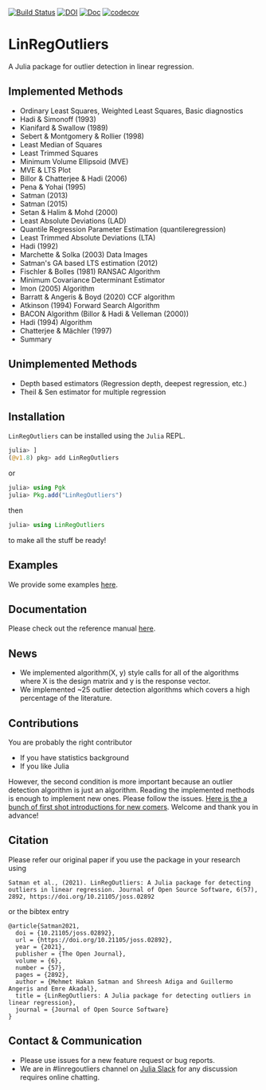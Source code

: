 [![Build Status](https://travis-ci.org/jbytecode/LinRegOutliers.svg?branch=master)](https://travis-ci.org/jbytecode/LinRegOutliers) [![DOI](https://joss.theoj.org/papers/10.21105/joss.02892/status.svg)](https://doi.org/10.21105/joss.02892)
[![Doc](https://img.shields.io/badge/docs-dev-blue.svg)](https://jbytecode.github.io/LinRegOutliers/dev/)
[![codecov](https://codecov.io/gh/jbytecode/LinRegOutliers/branch/master/graph/badge.svg?token=DM4XXML78A)](https://codecov.io/gh/jbytecode/LinRegOutliers)

# LinRegOutliers

A Julia package for outlier detection in linear regression.

## Implemented Methods
- Ordinary Least Squares, Weighted Least Squares, Basic diagnostics
- Hadi & Simonoff (1993)
- Kianifard & Swallow (1989)
- Sebert & Montgomery & Rollier (1998)
- Least Median of Squares 
- Least Trimmed Squares 
- Minimum Volume Ellipsoid (MVE)
- MVE & LTS Plot 
- Billor & Chatterjee & Hadi (2006)
- Pena & Yohai (1995)
- Satman (2013)
- Satman (2015)
- Setan & Halim & Mohd (2000)
- Least Absolute Deviations (LAD)
- Quantile Regression Parameter Estimation (quantileregression)
- Least Trimmed Absolute Deviations (LTA)
- Hadi (1992)
- Marchette & Solka (2003) Data Images
- Satman's GA based LTS estimation (2012)
- Fischler & Bolles (1981) RANSAC Algorithm
- Minimum Covariance Determinant Estimator
- Imon (2005) Algorithm
- Barratt & Angeris & Boyd (2020) CCF algorithm
- Atkinson (1994) Forward Search Algorithm
- BACON Algorithm (Billor & Hadi & Velleman (2000))
- Hadi (1994) Algorithm
- Chatterjee & Mächler (1997)
- Summary


## Unimplemented Methods
- Depth based estimators (Regression depth, deepest regression, etc.)
- Theil & Sen estimator for multiple regression


## Installation

```LinRegOutliers``` can be installed using the ```Julia``` REPL.  

```julia
julia> ]
(@v1.8) pkg> add LinRegOutliers
```

or

```julia
julia> using Pgk
julia> Pkg.add("LinRegOutliers")
```

then

```julia
julia> using LinRegOutliers
```

to make all the stuff be ready!


## Examples
We provide some examples [here](https://github.com/jbytecode/LinRegOutliers/blob/master/examples.md).
 
## Documentation
Please check out the reference manual [here](https://jbytecode.github.io/LinRegOutliers/).

## News
- We implemented algorithm(X, y) style calls for all of the algorithms where X is the design matrix and y is the response vector. 
- We implemented ~25 outlier detection algorithms which covers a high percentage of the literature.


## Contributions
You are probably the right contributor

- If you have statistics background
- If you like Julia

However, the second condition is more important because an outlier detection algorithm is just an algorithm. Reading the implemented methods is enough to implement new ones. Please follow the issues. [Here is the a bunch of first shot introductions for new comers](https://github.com/jbytecode/LinRegOutliers/issues/3). Welcome and thank you in advance!


## Citation
Please refer our original paper if you use the package in your research using

```
Satman et al., (2021). LinRegOutliers: A Julia package for detecting outliers in linear regression. Journal of Open Source Software, 6(57), 2892, https://doi.org/10.21105/joss.02892
```

or the bibtex entry

```
@article{Satman2021,
  doi = {10.21105/joss.02892},
  url = {https://doi.org/10.21105/joss.02892},
  year = {2021},
  publisher = {The Open Journal},
  volume = {6},
  number = {57},
  pages = {2892},
  author = {Mehmet Hakan Satman and Shreesh Adiga and Guillermo Angeris and Emre Akadal},
  title = {LinRegOutliers: A Julia package for detecting outliers in linear regression},
  journal = {Journal of Open Source Software}
}
```


## Contact & Communication
- Please use issues for a new feature request or bug reports.
- We are in #linregoutliers channel on [Julia Slack](http://julialang.slack.com/) for any discussion requires online chatting. 
